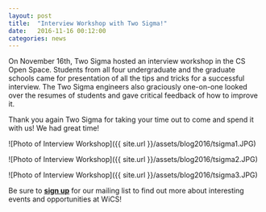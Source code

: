 ```yaml
---
layout: post
title:  "Interview Workshop with Two Sigma!"
date:   2016-11-16 00:12:00
categories: news
---
```


On November 16th, Two Sigma hosted an interview workshop in the CS Open Space. 
Students from all four undergraduate and the graduate schools came for presentation of all the tips and tricks for a successful interview. 
The Two Sigma engineers also graciously one-on-one looked over the resumes of students and gave critical feedback of how to improve it. 

Thank you again Two Sigma for taking your time out to come and spend it with us! We had great time!

![Photo of Interview Workshop]({{ site.url }}/assets/blog2016/tsigma1.JPG)

![Photo of Interview Workshop]({{ site.url }}/assets/blog2016/tsigma2.JPG)

![Photo of Interview Workshop]({{ site.url }}/assets/blog2016/tsigma3.JPG)



Be sure to [**sign up**][mailinglist] for our mailing list to find out more about interesting events and opportunities at WiCS!

[mailinglist]: http://columbia.us9.list-manage.com/subscribe?u=4c6a1c710f8ab9cce10272368&id=593b5faa43
